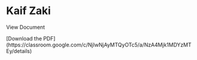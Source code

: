 <h1>Kaif Zaki</h1>
<p>View Document</p>
[Download the PDF](https://classroom.google.com/c/NjIwNjAyMTQyOTc5/a/NzA4Mjk1MDYzMTEy/details)
